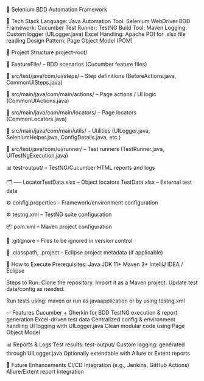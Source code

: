🚀 Selenium BDD Automation Framework

🧰 Tech Stack
Language: Java
Automation Tool: Selenium WebDriver
BDD Framework: Cucumber
Test Runner: TestNG
Build Tool: Maven
Logging: Custom logger (UILogger.java)
Excel Handling: Apache POI for .xlsx file reading
Design Pattern: Page Object Model (POM)

📁 Project Structure
project-root/

🧪 FeatureFile/            – BDD scenarios (Cucumber feature files)

📜 src/test/java/com/ui/steps/    – Step definitions (BeforeActions.java, CommonUISteps.java)

🎯 src/main/java/com/main/actions/    – Page actions / UI logic (CommonUIActions.java)

🎯 src/main/java/com/main/locators/   – Page locators (CommonLocators.java)

🧰 src/main/java/com/main/utils/      – Utilities (UILogger.java, SeleniumHelper.java, ConfigDetails.java, etc.)

🎯 src/test/java/com/ui/runner/       – Test runners (TestRunner.java, UITestNgExecution.java)

📊 test-output/            – TestNG/Cucumber HTML reports and logs

🗂 ── LocatorTestData.xlsx   – Object locators
      TestData.xlsx          – External test data

⚙️ config.properties       – Framework/environment configuration

⚙️ testng.xml              – TestNG suite configuration

📦 pom.xml                 – Maven project configuration

🔐 .gitignore              – Files to be ignored in version control

📝 .classpath, .project    – Eclipse project metadata (if applicable)



🧪 How to Execute
Prerequisites:
Java JDK 11+
Maven 3+
IntelliJ IDEA / Eclipse

Steps to Run:
Clone the repository.
Import it as a Maven project.
Update test data/config as needed.

Run tests using:
maven or run as javaapplication or by using testng.xml

✅ Features
Cucumber + Gherkin for BDD
TestNG execution & report generation
Excel-driven test data
Centralized config & environment handling
UI logging with UILogger.java
Clean modular code using Page Object Model

📊 Reports & Logs
Test results: test-output/
Custom logging: generated through UILogger.java
Optionally extendable with Allure or Extent reports

🧹 Future Enhancements
CI/CD Integration (e.g., Jenkins, GitHub Actions)
Allure/Extent report integration

